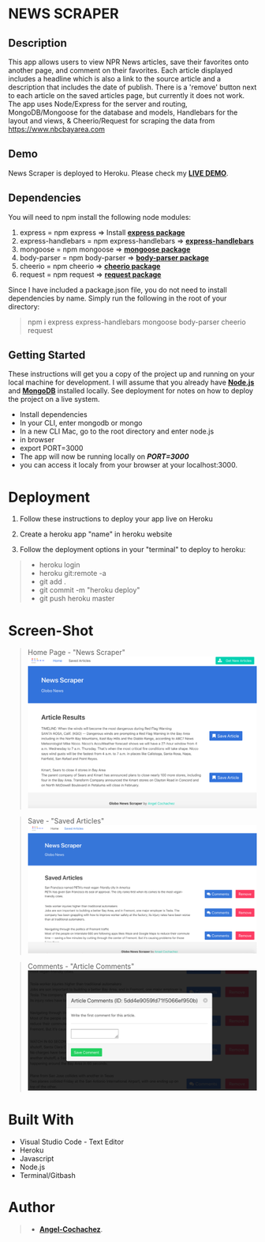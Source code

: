 
NEWS SCRAPER 
============

## Description

This app allows users to view NPR News articles, save their favorites onto another page, and comment on their favorites. Each article displayed includes a headline which is also a link to the source article and a description that includes the date of publish. There is a 'remove' button next to each article on the saved articles page, but currently it does not work. The app uses Node/Express for the server and routing, MongoDB/Mongoose for the database and models, Handlebars for the layout and views, & Cheerio/Request for scraping the data from https://www.nbcbayarea.com

## Demo
News Scraper is deployed to Heroku. Please check my **[LIVE DEMO](https://scraper2news.herokuapp.com/)**.



## Dependencies

You will need to npm install the following node modules:
1. express = npm express => Install **[express package](https://www.npmjs.com/package/express)**
2. express-handlebars = npm express-handlebars => **[express-handlebars](https://www.npmjs.com/package/express-handlebars)**
3. mongoose = npm mongoose => **[mongoose package](https://www.npmjs.com/package/mongoose)**
4. body-parser = npm body-parser => **[body-parser package](https://www.npmjs.com/package/body-parser)**
5. cheerio = npm cheerio => **[cheerio package](https://www.npmjs.com/package/express)**
6. request = npm request => **[request package](https://www.npmjs.com/package/request)**

Since I have included a package.json file, you do not need to install dependencies by name. Simply run the following in the root of your directory:

> npm i express express-handlebars mongoose body-parser cheerio request

## Getting Started

These instructions will get you a copy of the project up and running on your local machine for development. I will assume that you already have **[Node.js](https://nodejs.org/en/)** and **[MongoDB](https://www.mongodb.com/)** installed locally. See deployment for notes on how to deploy the project on a live system.

* Install dependencies
* In your CLI, enter mongodb or mongo
* In a new CLI Mac, go to the root directory and enter node.js
* in browser
* export PORT=3000
* The app will now be running locally on ***PORT=3000***
* you can access it localy from your browser at your localhost:3000.

# Deployment

1. Follow these instructions to deploy your app live on Heroku

2. Create a heroku app "name" in heroku website
3.  Follow the deployment options in your "terminal" to deploy to heroku:
>- heroku login
>- heroku git:remote -a <app name>
>- git add .
>- git commit -m "heroku deploy"
>- git push heroku master

# Screen-Shot

>Home Page - "News Scraper"
![terminal burger site](public/assets/img/news3.png)

>Save - "Saved Articles"
![terminal burger site](public/assets/img/news1.png)

>Comments - "Article Comments"
![terminal burger site](public/assets/img/news2.png)


# Built With

- Visual Studio Code - Text Editor
- Heroku
- Javascript
- Node.js
- Terminal/Gitbash

# Author

>-  **[Angel-Cochachez](https://github.com/codifyme/ALL-THE-NEWS-THAT-S-FIT-TO-SCRAPE)**. 


